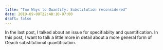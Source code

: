 ```yaml
---
title: "Two Ways to Quantify: Substitution reconsidered"
date: 2019-09-08T22:48:10-07:00
draft: false
---
```


In the last post, I talked about an issue for specifiabilty and quantification. In this post, I want to talk a little more in detail about a more general form of Geach substitutional quantification. 